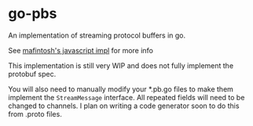 # go-pbs
An implementation of streaming protocol buffers in go.

See [mafintosh's javascript impl](http://github.com/mafintosh/pbs) for more info

This implementation is still very WIP and does not fully implement the protobuf spec.

You will also need to manually modify your \*.pb.go files to make them implement the 
`StreamMessage` interface. All repeated fields will need to be changed to channels.
I plan on writing a code generator soon to do this from .proto files.
